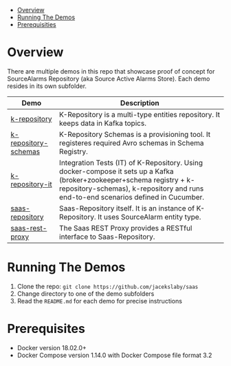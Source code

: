 
* [Overview](#overview)
* [Running The Demos](#running-the-demos)
* [Prerequisities](#prerequisites)


# Overview

There are multiple demos in this repo that showcase proof of concept for SourceAlarms Repository (aka Source Active Alarms Store).
Each demo resides in its own subfolder.

| Demo                                       | Description 
| ------------------------------------------ | -------------------------------------------------------------------------------- 
| [k-repository](k-repository/README.md)     | K-Repository is a multi-type entities repository. It keeps data in Kafka topics.
| [k-repository-schemas](k-repository-schemas/README.md)     | K-Repository Schemas is a provisioning tool. It registeres required Avro schemas in Schema Registry.
| [k-repository-it](k-repository-it/README.md)     | Integration Tests (IT) of K-Repository. Using docker-compose it sets up a Kafka (broker+zookeeper+schema registry + k-repository-schemas), k-repository and runs end-to-end scenarios defined in Cucumber.
| [saas-repository](saas-repository/README.md)     | Saas-Repository itself. It is an instance of K-Repository. It uses SourceAlarm entity type.
| [saas-rest-proxy](saas-rest-proxy/README.md)     | The Saas REST Proxy provides a RESTful interface to Saas-Repository.


# Running The Demos

1. Clone the repo: `git clone https://github.com/jacekslaby/saas`
2. Change directory to one of the demo subfolders
3. Read the `README.md` for each demo for precise instructions

# Prerequisites

* Docker version 18.02.0+
* Docker Compose version 1.14.0 with Docker Compose file format 3.2
